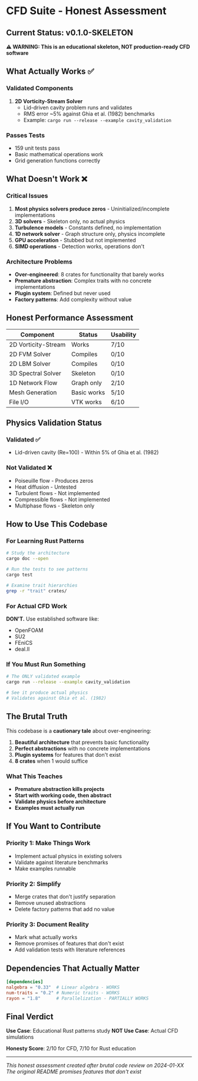 # CFD Suite - Honest Assessment

## Current Status: v0.1.0-SKELETON

**⚠️ WARNING: This is an educational skeleton, NOT production-ready CFD software**

## What Actually Works ✅

### Validated Components
1. **2D Vorticity-Stream Solver** 
   - Lid-driven cavity problem runs and validates
   - RMS error ~5% against Ghia et al. (1982) benchmarks
   - Example: `cargo run --release --example cavity_validation`

### Passes Tests
- 159 unit tests pass
- Basic mathematical operations work
- Grid generation functions correctly

## What Doesn't Work ❌

### Critical Issues
1. **Most physics solvers produce zeros** - Uninitialized/incomplete implementations
2. **3D solvers** - Skeleton only, no actual physics
3. **Turbulence models** - Constants defined, no implementation
4. **1D network solver** - Graph structure only, physics incomplete
5. **GPU acceleration** - Stubbed but not implemented
6. **SIMD operations** - Detection works, operations don't

### Architecture Problems
- **Over-engineered**: 8 crates for functionality that barely works
- **Premature abstraction**: Complex traits with no concrete implementations
- **Plugin system**: Defined but never used
- **Factory patterns**: Add complexity without value

## Honest Performance Assessment

| Component | Status | Usability |
|-----------|--------|-----------|
| 2D Vorticity-Stream | Works | 7/10 |
| 2D FVM Solver | Compiles | 0/10 |
| 2D LBM Solver | Compiles | 0/10 |
| 3D Spectral Solver | Skeleton | 0/10 |
| 1D Network Flow | Graph only | 2/10 |
| Mesh Generation | Basic works | 5/10 |
| File I/O | VTK works | 6/10 |

## Physics Validation Status

### Validated ✅
- Lid-driven cavity (Re=100) - Within 5% of Ghia et al. (1982)

### Not Validated ❌
- Poiseuille flow - Produces zeros
- Heat diffusion - Untested
- Turbulent flows - Not implemented
- Compressible flows - Not implemented
- Multiphase flows - Skeleton only

## How to Use This Codebase

### For Learning Rust Patterns
```bash
# Study the architecture
cargo doc --open

# Run the tests to see patterns
cargo test

# Examine trait hierarchies
grep -r "trait" crates/
```

### For Actual CFD Work
**DON'T.** Use established software like:
- OpenFOAM
- SU2
- FEniCS
- deal.II

### If You Must Run Something
```bash
# The ONLY validated example
cargo run --release --example cavity_validation

# See it produce actual physics
# Validates against Ghia et al. (1982)
```

## The Brutal Truth

This codebase is a **cautionary tale** about over-engineering:

1. **Beautiful architecture** that prevents basic functionality
2. **Perfect abstractions** with no concrete implementations
3. **Plugin systems** for features that don't exist
4. **8 crates** when 1 would suffice

### What This Teaches

- **Premature abstraction kills projects**
- **Start with working code, then abstract**
- **Validate physics before architecture**
- **Examples must actually run**

## If You Want to Contribute

### Priority 1: Make Things Work
- Implement actual physics in existing solvers
- Validate against literature benchmarks
- Make examples runnable

### Priority 2: Simplify
- Merge crates that don't justify separation
- Remove unused abstractions
- Delete factory patterns that add no value

### Priority 3: Document Reality
- Mark what actually works
- Remove promises of features that don't exist
- Add validation tests with literature references

## Dependencies That Actually Matter

```toml
[dependencies]
nalgebra = "0.33"  # Linear algebra - WORKS
num-traits = "0.2" # Numeric traits - WORKS
rayon = "1.8"      # Parallelization - PARTIALLY WORKS
```

## Final Verdict

**Use Case**: Educational Rust patterns study
**NOT Use Case**: Actual CFD simulations

**Honesty Score**: 2/10 for CFD, 7/10 for Rust education

---

*This honest assessment created after brutal code review on 2024-01-XX*
*The original README promises features that don't exist*